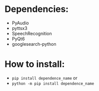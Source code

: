# Dependencies:
* PyAudio
* pyttsx3
* SpeechRecognition
* PyQt6
* googlesearch-python
  
# How to install:
* `pip install dependence_name`
or
* `python -m pip install dependence_name`